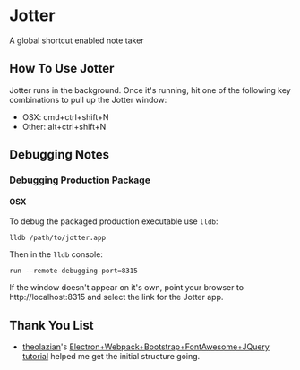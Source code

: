 # Jotter
A global shortcut enabled note taker

## How To Use Jotter

Jotter runs in the background. Once it's running, hit one of the following key combinations to pull up the Jotter window:
* OSX: cmd+ctrl+shift+N
* Other: alt+ctrl+shift+N

## Debugging Notes

### Debugging Production Package

#### OSX

To debug the packaged production executable use `lldb`:

`lldb /path/to/jotter.app`

Then in the `lldb` console:

`run --remote-debugging-port=8315`

If the window doesn't appear on it's own, point your browser to http://localhost:8315 and select the link for the Jotter app.

## Thank You List

* [theolazian](https://github.com/theolazian)'s [Electron+Webpack+Bootstrap+FontAwesome+JQuery tutorial](https://dev.to/theola/electron-app-with-webpack-bootstrap-fontawesome-and-jquery-a-complete-guide-54k2) helped me get the initial structure going.
